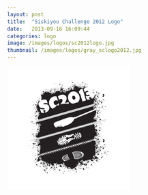 ```yaml
---
layout: post
title:  "Siskiyou Challenge 2012 Logo"
date:   2013-09-16 16:09:44
categories: logo
image: /images/logos/sc2012logo.jpg 
thumbnail: /images/logos/gray_sclogo2012.jpg
---
```

![Siskiyou Challenge 2012 Logo][image]

[image]: /images/logos/sc2013logo.jpg "Siskiyou Challenge 2012 Logo"
